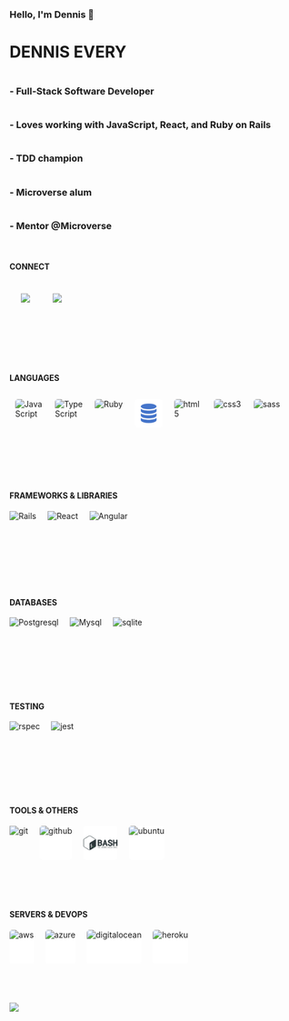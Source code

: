 ### Hello, I'm Dennis 👋

# DENNIS EVERY

<div style="display: flex; width: 100%; flex-direction: column; flex-wrap: wrap;">

### - Full-Stack Software Developer

### - Loves working with JavaScript, React, and Ruby on Rails

### - TDD champion

### - Microverse alum

### - Mentor @Microverse

</div>
<br>

#### CONNECT

<div style="display: flex; width: 100%;">
  <span>
    <a href="https://www.twitter.com/dennis_every">
      <img align="left" height="50px" style="margin:20px;" src="https://cdn.jsdelivr.net/gh/devicons/devicon/icons/twitter/twitter-original.svg" />
    </a>
  </span>  
  <span>
    <a href="https://linkedin.com/in/dennis-every">
      <img align="left" height="50px" style="margin:20px;" src="https://cdn.jsdelivr.net/gh/devicons/devicon/icons/linkedin/linkedin-original.svg" />
    </a>
  </span>
</div>  
<br><br><br>

#### LANGUAGES

<div style="display: flex; width: 100%;">

  <img align="left" alt="JavaScript" width="50px" style="border-radius:5px;margin:10px;" src="https://cdn.jsdelivr.net/gh/devicons/devicon/icons/javascript/javascript-original.svg"/>

  <img align="left" alt="TypeScript" width="50px" style="border-radius:5px;margin:10px;" src="https://cdn.jsdelivr.net/gh/devicons/devicon/icons/typescript/typescript-original.svg" />

  <img align="left" alt="Ruby" width="50px" style="border-radius:5px;margin:10px;" src="https://cdn.jsdelivr.net/gh/devicons/devicon/icons/ruby/ruby-original.svg"/>

  <img align="left" alt="Sql" width="50px" style="border-radius:5px;margin:10px;" src="https://raw.githubusercontent.com/github/explore/80688e429a7d4ef2fca1e82350fe8e3517d3494d/topics/sql/sql.png" />

  <img align="left" alt="html5" width="50px" style="border-radius:5px;margin:10px;" src="https://cdn.jsdelivr.net/gh/devicons/devicon/icons/html5/html5-original.svg" />

  <img align="left" alt="css3" width="50px" style="border-radius:5px;margin:10px;" src="https://cdn.jsdelivr.net/gh/devicons/devicon/icons/css3/css3-original.svg" />

  <img align="left" alt="sass" width="50px" style="border-radius:5px;margin:10px;" src="https://cdn.jsdelivr.net/gh/devicons/devicon/icons/sass/sass-original.svg" />

</div>

<br><br><br><br>

#### FRAMEWORKS & LIBRARIES

<div style="display: flex; width: 100%;">

  <img align="left" alt="Rails" height= "50px" style="margin-right:20px;" src="https://cdn.jsdelivr.net/gh/devicons/devicon/icons/rails/rails-plain-wordmark.svg" />

  <img align="left" alt="React" height= "50px" style="margin-right:20px;" src="https://cdn.jsdelivr.net/gh/devicons/devicon/icons/react/react-original-wordmark.svg" />

  <img align="left" alt="Angular" height= "50px" style="margin-right:20px;" src="https://cdn.jsdelivr.net/gh/devicons/devicon/icons/angularjs/angularjs-plain.svg" />

</div>

<br><br><br><br>

#### DATABASES

<div style="display: flex; width: 100%;">

  <img align="left" alt="Postgresql" height= "60px" style="margin-right:20px;" src="https://cdn.jsdelivr.net/gh/devicons/devicon/icons/postgresql/postgresql-original.svg" />

  <img align="left" alt="Mysql" height= "60px" style="margin-right:20px;" src="https://cdn.jsdelivr.net/gh/devicons/devicon/icons/mysql/mysql-original.svg" />

  <img align="left" alt="sqlite" style="margin-right:20px;"  height="60px" src="https://cdn.jsdelivr.net/gh/devicons/devicon/icons/sqlite/sqlite-original.svg" />

</div>  
<br><br><br><br>

#### TESTING

<div style="display: flex; width: 100%;">

  <img align="left" alt="rspec" style="margin-right:20px;"  height="60px" src="https://cdn.jsdelivr.net/gh/devicons/devicon/icons/rspec/rspec-original.svg" />

  <img align="left" alt="jest" style="margin-right:20px;"  height="60px" src="https://cdn.jsdelivr.net/gh/devicons/devicon/icons/jest/jest-plain.svg" />
            
</div>  
<br><br><br><br>

#### TOOLS & OTHERS

<div style="display: flex; width: 100%;">

  <img align="left" alt="git" style="margin-right:20px;" height="60px" src="https://cdn.jsdelivr.net/gh/devicons/devicon/icons/git/git-original.svg" />

  <img align="left" alt="github" style="background:#fff;border-radius:5px;margin-right:20px;" height="60px" src="https://github.githubassets.com/images/modules/logos_page/GitHub-Mark.png"/>

  <img align="left" alt="bash" style="margin-right:20px; background:#fff;border-radius:5px;" height="60px" src="https://raw.githubusercontent.com/github/explore/80688e429a7d4ef2fca1e82350fe8e3517d3494d/topics/bash/bash.png" />

  <img align="left" alt="ubuntu" style="margin-right:20px; background:#fff;border-radius:5px;" height="60px" src="https://cdn.jsdelivr.net/gh/devicons/devicon/icons/ubuntu/ubuntu-plain-wordmark.svg" />
          
          
</div>  
<br><br><br><br>

#### SERVERS & DEVOPS

<div style="display: flex; width: 100%;">
  <img align="left" alt="aws" style="margin-right:20px; background:#fff;border-radius:5px;" height="60px" src="https://cdn.jsdelivr.net/gh/devicons/devicon/icons/amazonwebservices/amazonwebservices-plain-wordmark.svg" />

  <img align="left" alt="azure" style="margin-right:20px; background:#fff;border-radius:5px;" height="60px" src="https://cdn.jsdelivr.net/gh/devicons/devicon/icons/azure/azure-original-wordmark.svg" />

  <img align="left" alt="digitalocean" style="margin-right:20px; background:#fff;border-radius:5px;" height="60px" src="https://cdn.jsdelivr.net/gh/devicons/devicon/icons/digitalocean/digitalocean-original.svg" />

  <img align="left" alt="heroku" style="margin-right:20px; background:#fff;border-radius:5px;" height="60px"  src="https://cdn.jsdelivr.net/gh/devicons/devicon/icons/heroku/heroku-original.svg" />
</div>  
<br><br><br><br>

<!------------------------------ My GitHub Stats ------------------------------>

<picture>
  <source 
    srcset="https://github-readme-stats-dennis-every.vercel.app/api?username=dennis-every&show_icons=true&theme=dark"
    media="(prefers-color-scheme: dark), (prefers-color-scheme: no-preference)"
  />
  <source
    srcset="https://github-readme-stats-dennis-every.vercel.app/api?username=dennis-every&show_icons=true"
    media="(prefers-color-scheme: dark), (prefers-color-scheme: no-preference)"
  />
  <img src="https://github-readme-stats-dennis-every.vercel.app/api?username=dennis-every&show_icons=true" media="(prefers-color-scheme: dark), (prefers-color-scheme: no-preference)" />
</picture>
